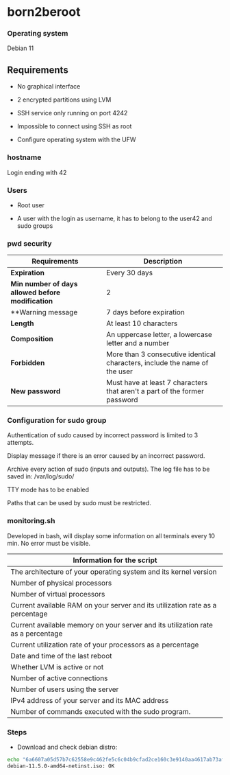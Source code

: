 # born2beroot
### Operating system
Debian 11

## Requirements
- No graphical interface

- 2 encrypted partitions using LVM

- SSH service only running on port 4242

- Impossible to connect using SSH as root

- Configure operating system with the UFW

### hostname
Login ending with 42

### Users
- Root user

* A user with the login as username, it has to belong to the user42 and sudo groups

### pwd security
|Requirements |Description  |
|--- | --- |
|**Expiration**|Every 30 days|
|**Min number of days allowed before modification** |2|
|**Warning message|7 days before expiration|
|**Length**|At least 10 characters|
|**Composition**|An uppercase letter, a lowercase letter and a number|
|**Forbidden**|More than 3 consecutive identical characters, include the name of the user|
|**New password**|Must have at least 7 characters that aren't a part of the former password|

### Configuration for sudo group
Authentication of sudo caused by incorrect password is limited to 3 attempts.

Display message if there is an error caused by an incorrect password.

Archive every action of sudo (inputs and outputs). The log file has to be saved in: /var/log/sudo/

TTY mode has to be enabled

Paths that can be used by sudo must be restricted.

### monitoring.sh

Developed in bash, will display some information on all terminals every 10 min. No error must be visible.

|Information for the script|
| --- |
|The architecture of your operating system and its kernel version|
|Number of physical processors|
|Number of virtual processors|
|Current available RAM on your server and its utilization rate as a percentage|
|Current available memory on your server and its utilization rate as a percentage|
|Current utilization rate of your processors as a percentage|
|Date and time of the last reboot|
|Whether LVM is active or not|
|Number of active connections|
|Number of users using the server|
| IPv4 address of your server and its MAC address|
| Number of commands executed with the sudo program.|

### Steps
* Download and check debian distro:
```bash
echo "6a6607a05d57b7c62558e9c462fe5c6c04b9cfad2ce160c3e9140aa4617ab73aff7f5f745dfe51bbbe7b33c9b0e219a022ad682d6c327de0e53e40f079abf66a  debian-11.5.0-amd64-netinst.iso" | sha512sum --check
debian-11.5.0-amd64-netinst.iso: OK
```

